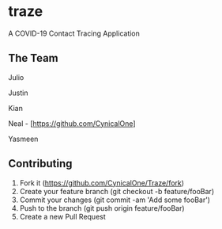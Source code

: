 # traze

A COVID-19 Contact Tracing Application

## The Team

Julio

Justin

Kian

Neal - [https://github.com/CynicalOne]

Yasmeen

## Contributing

1. Fork it (https://github.com/CynicalOne/Traze/fork)
2. Create your feature branch (git checkout -b feature/fooBar)
3. Commit your changes (git commit -am 'Add some fooBar')
4. Push to the branch (git push origin feature/fooBar)
5. Create a new Pull Request
